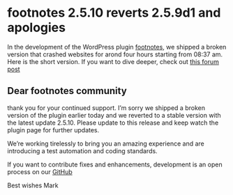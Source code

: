 # footnotes 2.5.10 reverts 2.5.9d1 and apologies


In the development of the WordPress plugin [footnotes](https://wordpress.org/plugins/footnotes/), we shipped a broken version that crashed websites for arond four hours starting from 08:37 am. Here is the short version. If you want to dive deeper, check out [this forum post](https://wordpress.org/support/topic/2-5-10-reverts-2-5-9d1-and-apologies/#post-14122644)

## Dear footnotes community

thank you for your continued support.
I’m sorry we shipped a broken version of the plugin earlier today and we reverted to a stable version with the latest update 2.5.10. Please update to this release and keep watch the plugin page for further updates.

We’re working tirelessly to bring you an amazing experience and are introducing a test automation and coding standards.

If you want to contribute fixes and enhancements, development is an open process on our [GitHub](https://github.com/markcheret/footnotes)

Best wishes
Mark

